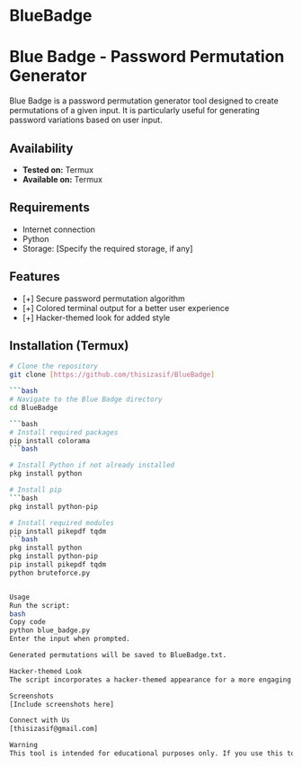 # BlueBadge

# Blue Badge - Password Permutation Generator

Blue Badge is a password permutation generator tool designed to create permutations of a given input. It is particularly useful for generating password variations based on user input.

## Availability
- **Tested on:** Termux
- **Available on:** Termux

## Requirements
- Internet connection
- Python
- Storage: [Specify the required storage, if any]

## Features
- [+] Secure password permutation algorithm
- [+] Colored terminal output for a better user experience
- [+] Hacker-themed look for added style

## Installation (Termux)
```bash
# Clone the repository
git clone [https://github.com/thisizasif/BlueBadge]

```bash
# Navigate to the Blue Badge directory
cd BlueBadge

```bash
# Install required packages
pip install colorama
```bash

# Install Python if not already installed
pkg install python

# Install pip
```bash
pkg install python-pip

# Install required modules
pip install pikepdf tqdm
```bash
pkg install python
pkg install python-pip
pip install pikepdf tqdm
python bruteforce.py


Usage
Run the script:
bash
Copy code
python blue_badge.py
Enter the input when prompted.

Generated permutations will be saved to BlueBadge.txt.

Hacker-themed Look
The script incorporates a hacker-themed appearance for a more engaging experience.

Screenshots
[Include screenshots here]

Connect with Us
[thisizasif@gmail.com]

Warning
This tool is intended for educational purposes only. If you use this tool for other purposes except education, we will not be responsible in such cases.
